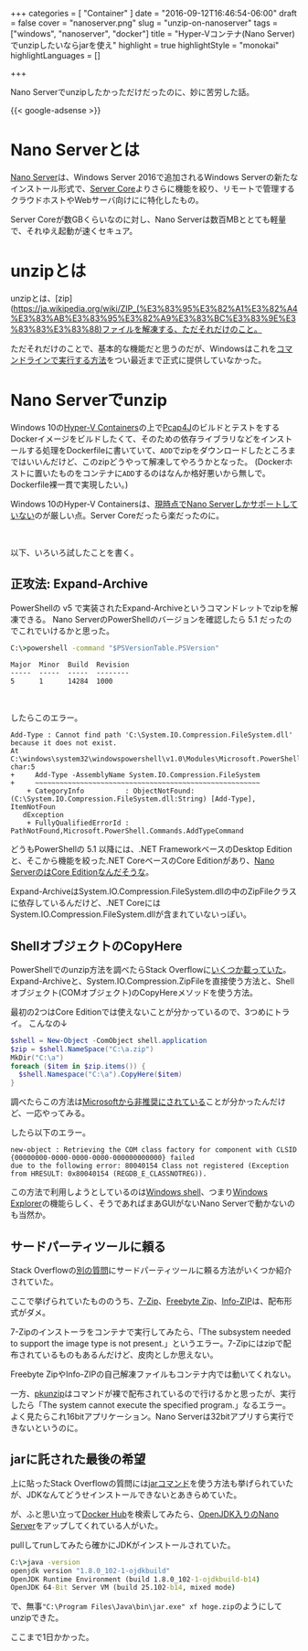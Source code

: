 +++
categories = [ "Container" ]
date = "2016-09-12T16:46:54-06:00"
draft = false
cover = "nanoserver.png"
slug = "unzip-on-nanoserver"
tags = ["windows", "nanoserver", "docker"]
title = "Hyper-Vコンテナ(Nano Server)でunzipしたいならjarを使え"
highlight = true
highlightStyle = "monokai"
highlightLanguages = []

+++

Nano Serverでunzipしたかっただけだったのに、妙に苦労した話。

<!--more-->

{{< google-adsense >}}

# Nano Serverとは
[Nano Server](https://technet.microsoft.com/en-us/windows-server-docs/compute/nano-server/getting-started-with-nano-server)は、Windows Server 2016で追加されるWindows Serverの新たなインストール形式で、[Server Core](https://en.wikipedia.org/wiki/Server_Core)よりさらに機能を絞り、リモートで管理するクラウドホストやWebサーバ向けにに特化したもの。

Server Coreが数GBくらいなのに対し、Nano Serverは数百MBととても軽量で、それゆえ起動が速くセキュア。

# unzipとは
unzipとは、[zip](https://ja.wikipedia.org/wiki/ZIP_(%E3%83%95%E3%82%A1%E3%82%A4%E3%83%AB%E3%83%95%E3%82%A9%E3%83%BC%E3%83%9E%E3%83%83%E3%83%88)ファイルを解凍する、ただそれだけのこと。

ただそれだけのことで、基本的な機能だと思うのだが、Windowsはこれを[コマンドラインで実行する方法](https://technet.microsoft.com/en-us/library/dn841359.aspx)をつい最近まで正式に提供していなかった。

# Nano Serverでunzip
Windows 10の[Hyper-V Containers](https://www.kaitoy.xyz/2016/01/22/pcap4j-meets-windows-containers/#windows-containers%E3%81%A8%E3%81%AF)の上で[Pcap4J](https://github.com/kaitoy/pcap4j)のビルドとテストをするDockerイメージをビルドしたくて、そのための依存ライブラリなどをインストールする処理をDockerfileに書いていて、`ADD`でzipをダウンロードしたところまではいいんだけど、このzipどうやって解凍してやろうかとなった。
(Dockerホストに置いたものをコンテナに`ADD`するのはなんか格好悪いから無しで。Dockerfile裸一貫で実現したい。)

Windows 10のHyper-V Containersは、[現時点でNano Serverしかサポートしていない](https://social.msdn.microsoft.com/Forums/en-US/9eea93ac-18de-4953-bc7c-efd76a155526/are-microsoftwindowsservercore-containers-working-on-windows-10?forum=windowscontainers)のが厳しい点。Server Coreだったら楽だったのに。

<br>

以下、いろいろ試したことを書く。

## 正攻法: Expand-Archive
PowerShellの v5 で実装されたExpand-Archiveというコマンドレットでzipを解凍できる。
Nano ServerのPowerShellのバージョンを確認したら 5.1 だったのでこれでいけるかと思った。

```cmd
C:\>powershell -command "$PSVersionTable.PSVersion"

Major  Minor  Build  Revision
-----  -----  -----  --------
5      1      14284  1000
```

<br>

したらこのエラー。

```
Add-Type : Cannot find path 'C:\System.IO.Compression.FileSystem.dll' because it does not exist.
At
C:\windows\system32\windowspowershell\v1.0\Modules\Microsoft.PowerShell.Archive\Microsoft.PowerShell.Archive.psm1:914
char:5
+     Add-Type -AssemblyName System.IO.Compression.FileSystem
+     ~~~~~~~~~~~~~~~~~~~~~~~~~~~~~~~~~~~~~~~~~~~~~~~~~~~~~~~
    + CategoryInfo          : ObjectNotFound: (C:\System.IO.Compression.FileSystem.dll:String) [Add-Type], ItemNotFoun
   dException
    + FullyQualifiedErrorId : PathNotFound,Microsoft.PowerShell.Commands.AddTypeCommand
```

どうもPowerShellの 5.1 以降には、.NET FrameworkベースのDesktop Editionと、そこから機能を絞った.NET CoreベースのCore Editionがあり、[Nano ServerのはCore Editionなんだそうな](https://technet.microsoft.com/en-us/windows-server-docs/compute/nano-server/powershell-on-nano-server)。

Expand-ArchiveはSystem.IO.Compression.FileSystem.dllの中のZipFileクラスに依存しているんだけど、.NET CoreにはSystem.IO.Compression.FileSystem.dllが含まれていないっぽい。

## ShellオブジェクトのCopyHere
PowerShellでのunzip方法を調べたらStack Overflowに[いくつか載っていた](http://stackoverflow.com/questions/27768303/how-to-unzip-a-file-in-powershell)。
Expand-Archiveと、System.IO.Compression.ZipFileを直接使う方法と、Shellオブジェクト(COMオブジェクト)のCopyHereメソッドを使う方法。

最初の2つはCore Editionでは使えないことが分かっているので、3つめにトライ。
こんなの↓

```powershell
$shell = New-Object -ComObject shell.application
$zip = $shell.NameSpace("C:\a.zip")
MkDir("C:\a")
foreach ($item in $zip.items()) {
  $shell.Namespace("C:\a").CopyHere($item)
}
```

調べたらこの方法は[Microsoftから非推奨にされている](https://support.microsoft.com/ja-jp/kb/2679832)ことが分かったんだけど、一応やってみる。

したら以下のエラー。

```plain
new-object : Retrieving the COM class factory for component with CLSID {00000000-0000-0000-0000-000000000000} failed
due to the following error: 80040154 Class not registered (Exception from HRESULT: 0x80040154 (REGDB_E_CLASSNOTREG)).
```

この方法で利用しようとしているのは[Windows shell](https://en.wikipedia.org/wiki/Windows_shell)、つまり[Windows Explorer](https://ja.wikipedia.org/wiki/Windows_Explorer)の機能らしく、そうであればまあGUIがないNano Serverで動かないのも当然か。

## サードパーティツールに頼る
Stack Overflowの[別の質問](http://stackoverflow.com/questions/1021557/how-to-unzip-a-file-using-the-command-line)にサードパーティツールに頼る方法がいくつか紹介されていた。

ここで挙げられていたもののうち、[7-Zip](http://www.7-zip.org/download.html)、[Freebyte Zip](http://www.freebyte.com/fbzip/)、[Info-ZIP](http://infozip.sourceforge.net/)は、配布形式がダメ。

7-Zipのインストーラをコンテナで実行してみたら、「The subsystem needed to support the image type is not present.」というエラー。7-Zipにはzipで配布されているものもあるんだけど、皮肉としか思えない。

Freebyte ZipやInfo-ZIPの自己解凍ファイルもコンテナ内では動いてくれない。

一方、[pkunzip](http://membrane.com/synapse/library/pkunzip.html)はコマンドが裸で配布されているので行けるかと思ったが、実行したら「The system cannot execute the specified program.」なるエラー。
よく見たらこれ16bitアプリケーション。Nano Serverは32bitアプリすら実行できないというのに。

## jarに託された最後の希望
上に貼ったStack Overflowの質問には[jarコマンド](https://docs.oracle.com/javase/8/docs/technotes/tools/unix/jar.html)を使う方法も挙げられていたが、JDKなんてどうせインストールできないとあきらめていた。

が、ふと思い立って[Docker Hub](https://hub.docker.com/)を検索してみたら、[OpenJDK入りのNano Server](https://hub.docker.com/r/michaeltlombardi/nanoserveropenjdk/)をアップしてくれている人がいた。

pullしてrunしてみたら確かにJDKがインストールされていた。

```cmd
C:\>java -version
openjdk version "1.8.0_102-1-ojdkbuild"
OpenJDK Runtime Environment (build 1.8.0_102-1-ojdkbuild-b14)
OpenJDK 64-Bit Server VM (build 25.102-b14, mixed mode)
```

で、無事`"C:\Program Files\Java\bin\jar.exe" xf hoge.zip`のようにしてunzipできた。

ここまで1日かかった。
